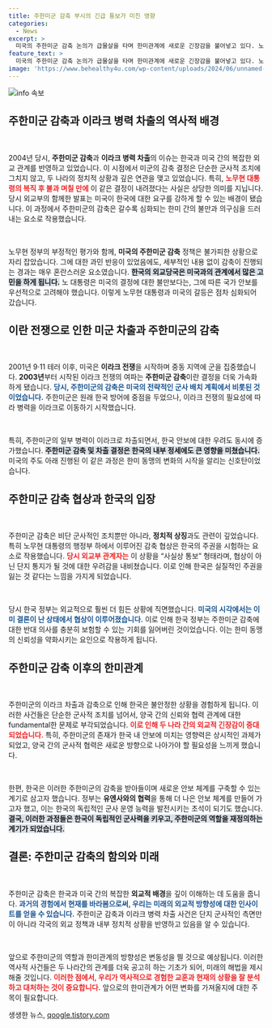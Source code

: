 ```yaml
---
title: 주한미군 감축 부시의 긴급 통보가 미친 영향
categories:
  - News
excerpt: >
  미국의 주한미군 감축 논의가 급물살을 타며 한미관계에 새로운 긴장감을 불어넣고 있다. 노무현 정부 시절, 이라크 파병과 함께 나타난 주한미군 차출의 비화가 드러나며 향후 한국의 안보에 미칠 영향이 주목받고 있다. 지금, 과거의 교훈으로 다가올 위기에 대비하자.
feature_text: >
  미국의 주한미군 감축 논의가 급물살을 타며 한미관계에 새로운 긴장감을 불어넣고 있다. 노무현 정부 시절, 이라크 파병과 함께 나타난 주한미군 차출의 비화가 드러나며 향후 한국의 안보에 미칠 영향이 주목받고 있다. 지금, 과거의 교훈으로 다가올 위기에 대비하자.
image: 'https://www.behealthy4u.com/wp-content/uploads/2024/06/unnamed-file.png'
---
```


<p><img src="https://www.behealthy4u.com/wp-content/uploads/2024/06/unnamed-file.png" alt="info 속보" /></p>

<h2 data-ke-size="size26">주한미군 감축과 이라크 병력 차출의 역사적 배경</h2>

<p data-ke-size="size16">&nbsp;</p>  

<p>2004년 당시, <strong>주한미군 감축</strong>과 <strong>이라크 병력 차출</strong>의 이슈는 한국과 미국 간의 복잡한 외교 관계를 반영하고 있었습니다. 이 시점에서 미군의 감축 결정은 단순한 군사적 조치에 그치지 않고, 두 나라의 정치적 상황과 깊은 연관을 맺고 있었습니다. 특히, <b><span style="color: #ee2323;">노무현 대통령의 복직 후 불과 며칠 만에</span></b> 이 같은 결정이 내려졌다는 사실은 상당한 의미를 지닙니다. 당시 외교부의 함께한 발표는 미국이 한국에 대한 요구를 강하게 할 수 있는 배경이 됐습니다. 이 과정에서 주한미군의 감축은 갈수록 심화되는 한미 간의 불만과 의구심을 드러내는 요소로 작용했습니다. </p>

<p data-ke-size="size16">&nbsp;</p>  

<p>노무현 정부의 부정적인 평가와 함께, <strong>미국의 주한미군 감축</strong> 정책은 불가피한 상황으로 자리 잡았습니다. 그에 대한 과민 반응이 있었음에도, 세부적인 내용 없이 감축이 진행되는 경과는 매우 혼란스러운 요소였습니다. <b><span style="background-color: #21538527;">한국의 외교당국은 미국과의 관계에서 많은 고민을 하게 됩니다.</span></b> 노 대통령은 미국의 결정에 대한 불만보다는, 그에 따른 국가 안보를 우선적으로 고려해야 했습니다. 이렇게 노무현 대통령과 미국의 갈등은 점차 심화되어 갔습니다.</p>

<h2 data-ke-size="size26">이란 전쟁으로 인한 미군 차출과 주한미군의 감축</h2>

<p data-ke-size="size16">&nbsp;</p>  

<p>2001년 9·11 테러 이후, 미국은 <strong>이라크 전쟁</strong>을 시작하며 중동 지역에 군을 집중했습니다. <strong>2003년</strong>부터 시작된 이라크 전쟁의 여파는 <strong>주한미군 감축</strong>이란 결정을 더욱 가속화하게 됐습니다. <b><span style="color: #1a5490;">당시, 주한미군의 감축은 미국의 전략적인 군사 배치 계획에서 비롯된 것이었습니다.</span></b> 주한미군은 원래 한국 방어에 중점을 두었으나, 이라크 전쟁의 필요성에 따라 병력을 이라크로 이동하기 시작했습니다.</p>

<p data-ke-size="size16">&nbsp;</p>  

<p>특히, 주한미군의 일부 병력이 이라크로 차출되면서, 한국 안보에 대한 우려도 동시에 증가했습니다. <b><span style="background-color: #21538527;">주한미군 감축 및 차출 결정은 한국의 내부 정세에도 큰 영향을 미쳤습니다.</span></b> 미국의 주도 아래 진행된 이 같은 과정은 한미 동맹의 변화의 시작을 알리는 신호탄이었습니다.</p>

<h2 data-ke-size="size26">주한미군 감축 협상과 한국의 입장</h2>

<p data-ke-size="size16">&nbsp;</p>  

<p>주한미군 감축은 비단 군사적인 조치뿐만 아니라, <strong>정치적 상징</strong>과도 관련이 깊었습니다. 특히 노무현 대통령의 행정부 하에서 이루어진 감축 협상은 한국의 주권을 시험하는 요소로 작용했습니다. <b><span style="color: #ee2323;">당시 외교부 관계자는</span></b> 이 상황을 “사실상 통보” 형태라며, 협상이 아닌 단지 통지가 될 것에 대한 우려감을 내비쳤습니다. 이로 인해 한국은 실질적인 주권을 잃는 것 같다는 느낌을 가지게 되었습니다.</p>

<p data-ke-size="size16">&nbsp;</p>  

<p>당시 한국 정부는 외교적으로 훨씬 더 힘든 상황에 직면했습니다. <b><span style="color: #1a5490;">미국의 시각에서는 이미 결론이 난 상태에서 협상이 이루어졌습니다.</span></b> 이로 인해 한국 정부는 주한미군 감축에 대한 반대 의사를 충분히 보험할 수 있는 기회를 잃어버린 것이었습니다. 이는 한미 동맹의 신뢰성을 약화시키는 요인으로 작용하게 됩니다.</p>

<h2 data-ke-size="size26">주한미군 감축 이후의 한미관계</h2>

<p data-ke-size="size16">&nbsp;</p>  

<p>주한미군의 이라크 차출과 감축으로 인해 한국은 불안정한 상황을 경험하게 됩니다. 이러한 사건들은 단순한 군사적 조치를 넘어서, 양국 간의 신뢰와 협력 관계에 대한 fundamental한 문제로 부각되었습니다. <b><span style="color: #ee2323;">이로 인해 두 나라 간의 외교적 긴장감이 증대되었습니다.</span></b> 특히, 주한미군의 존재가 한국 내 안보에 미치는 영향력은 상시적인 과제가 되었고, 양국 간의 군사적 협력은 새로운 방향으로 나아가야 할 필요성을 느끼게 했습니다.</p>

<p data-ke-size="size16">&nbsp;</p>  

<p>한편, 한국은 이러한 주한미군의 감축을 받아들이며 새로운 안보 체계를 구축할 수 있는 계기로 삼고자 했습니다. 정부는 <strong>유엔사와의 협력</strong>을 통해 더 나은 안보 체계를 만들어 가고자 했고, 이는 한국의 독립적인 군사 운영 능력을 발전시키는 초석이 되기도 했습니다. <b><span style="background-color: #21538527;">결국, 이러한 과정들은 한국이 독립적인 군사력을 키우고, 주한미군의 역할을 재정의하는 계기가 되었습니다.</span></b></p>

<h2 data-ke-size="size26">결론: 주한미군 감축의 함의와 미래</h2>

<p data-ke-size="size16">&nbsp;</p>  

<p>주한미군 감축은 한국과 미국 간의 복잡한 <strong>외교적 배경</strong>을 깊이 이해하는 데 도움을 줍니다. <b><span style="color: #1a5490;">과거의 경험에서 현재를 바라봄으로써, 우리는 미래의 외교적 방향성에 대한 인사이트를 얻을 수 있습니다.</span></b> 주한미군 감축과 이라크 병력 차출 사건은 단지 군사적인 측면만이 아니라 각국의 외교 정책과 내부 정치적 상황을 반영하고 있음을 알 수 있습니다.</p>

<p data-ke-size="size16">&nbsp;</p>  

<p>앞으로 주한미군의 역할과 한미관계의 방향성은 변동성을 띌 것으로 예상됩니다. 이러한 역사적 사건들은 두 나라간의 관계를 더욱 공고히 하는 기초가 되어, 미래의 해법을 제시해줄 것입니다. <b><span style="color: #ee2323;">이러한 점에서, 우리가 역사적으로 경험한 교훈과 현재의 상황을 잘 분석하고 대처하는 것이 중요합니다.</span></b> 앞으로의 한미관계가 어떤 변화를 가져올지에 대한 주목이 필요합니다.</p>
생생한 뉴스, <a href="https://qoogle.tistory.com" rel="dofollow">qoogle.tistory.com</a>


